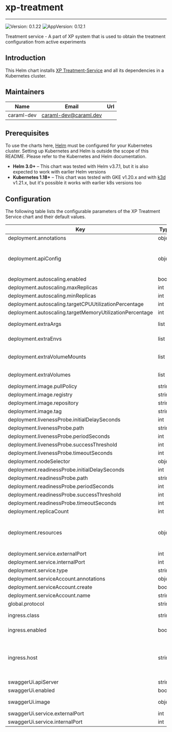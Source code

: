 # xp-treatment

---
![Version: 0.1.22](https://img.shields.io/badge/Version-0.1.22-informational?style=flat-square)
![AppVersion: 0.12.1](https://img.shields.io/badge/AppVersion-0.12.1-informational?style=flat-square)

Treatment service - A part of XP system that is used to obtain the treatment configuration from active experiments

## Introduction

This Helm chart installs [XP Treatment-Service](https://github.com/caraml-dev/xp-treatment-service) and all its dependencies in a Kubernetes cluster.

## Maintainers

| Name | Email | Url |
| ---- | ------ | --- |
| caraml-dev | <caraml-dev@caraml.dev> |  |

## Prerequisites

To use the charts here, [Helm](https://helm.sh/) must be configured for your
Kubernetes cluster. Setting up Kubernetes and Helm is outside the scope of
this README. Please refer to the Kubernetes and Helm documentation.

- **Helm 3.0+** – This chart was tested with Helm v3.7.1, but it is also expected to work with earlier Helm versions
- **Kubernetes 1.18+** – This chart was tested with GKE v1.20.x and with [k3d](https://github.com/rancher/k3d) v1.21.x,
but it's possible it works with earlier k8s versions too

## Configuration

The following table lists the configurable parameters of the XP Treatment Service chart and their default values.

| Key | Type | Default | Description |
|-----|------|---------|-------------|
| deployment.annotations | object | `{}` | Annotations to add to Treatment Service pod |
| deployment.apiConfig | object | `{"deploymentConfig":{"environmentType":"dev"},"managementService":{"authorizationEnabled":false,"url":null},"newRelicConfig":{"appName":"xp-treatment-service","enabled":false,"license":""},"port":8080,"segmenterConfig":{"s2_ids":{"maxS2CellLevel":14,"minS2CellLevel":10}},"sentryConfig":{"dsn":"","enabled":false,"labels":{"app":"xp-treatment-service"}}}` | Application configurations to pass to XP Treatment Service server container during application start-up |
| deployment.autoscaling.enabled | bool | `false` |  |
| deployment.autoscaling.maxReplicas | int | `2` |  |
| deployment.autoscaling.minReplicas | int | `1` |  |
| deployment.autoscaling.targetCPUUtilizationPercentage | int | `80` |  |
| deployment.autoscaling.targetMemoryUtilizationPercentage | int | `80` |  |
| deployment.extraArgs | list | `[]` | List of extra argumetns to add to XP Treatment Service server container |
| deployment.extraEnvs | list | `[]` | List of extra environment variables to add to XP Treatment Service server container |
| deployment.extraVolumeMounts | list | `[]` | Extra volume mounts to attach to XP Treatment Service server container. For example to mount the extra volume containing secrets |
| deployment.extraVolumes | list | `[]` | Extra volumes to attach to the Pod. For example, you can mount additional secrets to these volumes |
| deployment.image.pullPolicy | string | `"IfNotPresent"` | Docker image pull policy |
| deployment.image.registry | string | `"ghcr.io"` | Docker registry for XP Treatment Service image |
| deployment.image.repository | string | `"caraml-dev/xp/xp-treatment"` | Docker image repository for XP Treatment Service |
| deployment.image.tag | string | `"v0.12.1"` | Docker image tag for XP Treatment Service |
| deployment.livenessProbe.initialDelaySeconds | int | `60` | Liveness probe delay and thresholds |
| deployment.livenessProbe.path | string | `"/v1/internal/health/live"` | HTTP path for liveness check |
| deployment.livenessProbe.periodSeconds | int | `10` |  |
| deployment.livenessProbe.successThreshold | int | `1` |  |
| deployment.livenessProbe.timeoutSeconds | int | `5` |  |
| deployment.nodeSelector | object | `{}` |  |
| deployment.readinessProbe.initialDelaySeconds | int | `60` | Liveness probe delay and thresholds |
| deployment.readinessProbe.path | string | `"/v1/internal/health/ready"` | HTTP path for readiness check |
| deployment.readinessProbe.periodSeconds | int | `10` |  |
| deployment.readinessProbe.successThreshold | int | `1` |  |
| deployment.readinessProbe.timeoutSeconds | int | `5` |  |
| deployment.replicaCount | int | `1` |  |
| deployment.resources | object | `{}` | Resources requests and limits for XP Treatment Service API. This should be set according to your cluster capacity and service level objectives. Reference: https://kubernetes.io/docs/concepts/configuration/manage-resources-containers/ |
| deployment.service.externalPort | int | `8080` | XP Treatment Service Kubernetes service port number |
| deployment.service.internalPort | int | `8080` | XP Treatment Service container port number |
| deployment.service.type | string | `"ClusterIP"` |  |
| deployment.serviceAccount.annotations | object | `{}` |  |
| deployment.serviceAccount.create | bool | `true` |  |
| deployment.serviceAccount.name | string | `""` |  |
| global.protocol | string | `"http"` |  |
| ingress.class | string | `""` | Ingress class annotation to add to this Ingress rule, useful when there are multiple ingress controllers installed |
| ingress.enabled | bool | `false` | Enable ingress to provision Ingress resource for external access to XP Treatment Service |
| ingress.host | string | `""` | Set host value to enable name based virtual hosting. This allows routing HTTP traffic to multiple host names at the same IP address. If no host is specified, the ingress rule applies to all inbound HTTP traffic through the IP address specified. https://kubernetes.io/docs/concepts/services-networking/ingress/#name-based-virtual-hosting |
| swaggerUi.apiServer | string | `"http://127.0.0.1/v1"` | URL of API server |
| swaggerUi.enabled | bool | `false` |  |
| swaggerUi.image | object | `{"tag":"v3.47.1"}` | Docker tag for Swagger UI https://hub.docker.com/r/swaggerapi/swagger-ui |
| swaggerUi.service.externalPort | int | `8080` | Swagger UI Kubernetes service port number |
| swaggerUi.service.internalPort | int | `8081` | Swagger UI container port number |
